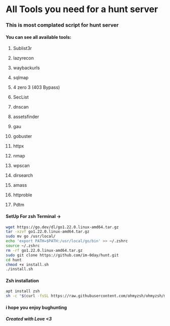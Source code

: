 # All Tools you need for a hunt server

### This is most complated script for hunt server

#### You can see all available tools:

1. Sublist3r
  
2. lazyrecon
  
3. waybackurls
  
4. sqlmap
  
5. 4 zero 3 (403 Bypass)
  
6. SecList
  
7. dnscan
  
8. assetsfinder
  
9. gau
  
10. gobuster
  
11. httpx
  
12. nmap
  
13. wpscan
  
14. dirsearch
  
15. amass
  
16. httproble
  
17. Pdtm

#### SetUp For zsh Terminal ->

```bash
wget https://go.dev/dl/go1.22.0.linux-amd64.tar.gz
tar -xzvf go1.22.0.linux-amd64.tar.gz
sudo mv go /usr/local/
echo 'export PATH=$PATH:/usr/local/go/bin' >> ~/.zshrc
source ~/.zshrc
rm -rf go1.22.0.linux-amd64.tar.gz
sudo git clone https://github.com/im-0day/hunt.git
cd hunt
chmod +x install.sh
./install.sh
```
#### Zsh installation
```bash
apt install zsh
sh -c "$(curl -fsSL https://raw.githubusercontent.com/ohmyzsh/ohmyzsh/master/tools/install.sh)"
```


#### i hope you enjoy bughunting

##### Created with Love <3
